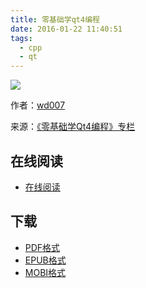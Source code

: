```yaml
---
title: 零基础学qt4编程
date: 2016-01-22 11:40:51
tags:
  - cpp
  - qt
---
```


![](https://ek8whxe.cloudimg.io/s/width/226/https://www.gitbook.com/cover/book/wizardforcel/wudi-qt4.jpg)

作者：[wd007](http://www.qtcn.org/bbs/u/70707)

来源：[《零基础学Qt4编程》专栏](http://www.qtcn.org/bbs/thread-htm-fid-89.html)

<!--more-->

## 在线阅读 ##

+ [在线阅读](https://www.gitbook.com/book/wizardforcel/wudi-qt4/details)

## 下载 ##

+ [PDF格式](https://www.gitbook.com/download/pdf/book/wizardforcel/wudi-qt4)
+ [EPUB格式](https://www.gitbook.com/download/epub/book/wizardforcel/wudi-qt4)
+ [MOBI格式](https://www.gitbook.com/download/mobi/book/wizardforcel/wudi-qt4)